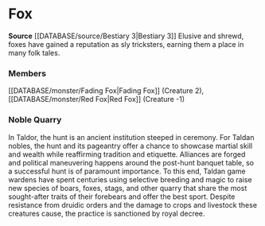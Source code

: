 ﻿---
creature_family: Fox
id: '236'
name: Fox
rarity: Common
source: '[[DATABASE/source/Bestiary 3|Bestiary 3]]'
type: Creature Family

---
# Fox

**Source** [[DATABASE/source/Bestiary 3|Bestiary 3]]
Elusive and shrewd, foxes have gained a reputation as sly tricksters, earning them a place in many folk tales.

### Members

[[DATABASE/monster/Fading Fox|Fading Fox]] (Creature 2), [[DATABASE/monster/Red Fox|Red Fox]] (Creature -1)

###  Noble Quarry

In Taldor, the hunt is an ancient institution steeped in ceremony. For Taldan nobles, the hunt and its pageantry offer a chance to showcase martial skill and wealth while reaffirming tradition and etiquette. Alliances are forged and political maneuvering happens around the post-hunt banquet table, so a successful hunt is of paramount importance. To this end, Taldan game wardens have spent centuries using selective breeding and magic to raise new species of boars, foxes, stags, and other quarry that share the most sought-after traits of their forebears and offer the best sport. Despite resistance from druidic orders and the damage to crops and livestock these creatures cause, the practice is sanctioned by royal decree.